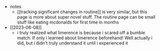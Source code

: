   * notes
    * [[tracking significant changes in routine]] is very similar, but this page is more about super novel stuff. The routine page can be small stuff like eating mcdonalds for first time in months
  * [[2023-08-08]]
    * i truly realized what limerence is because i scared off a bumble match. If only i learned about limerence beforehand! Well actually i did, but i didn't truly understand it until i experienced it